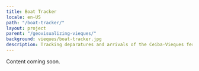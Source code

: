 ```yaml
---
title: Boat Tracker
locale: en-US
path: "/boat-tracker/"
layout: project
parent: "/geovisualizing-vieques/"
background: vieques/boat-tracker.jpg
description: Tracking deparatures and arrivals of the Ceiba-Vieques ferry using citizen science
---
```


Content coming soon.